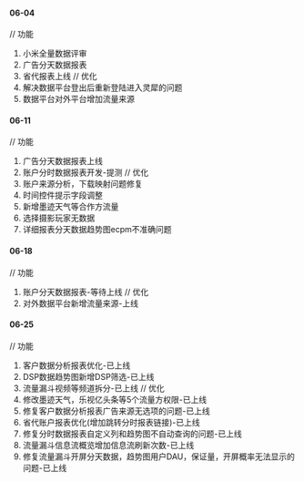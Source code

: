 #### 06-04
// 功能
1. 小米全量数据评审
2. 广告分天数据报表
3. 省代报表上线
// 优化
1. 解决数据平台登出后重新登陆进入灵犀的问题
2. 数据平台对外平台增加流量来源

#### 06-11
// 功能
1. 广告分天数据报表上线
2. 账户分时数据报表开发-提测
// 优化
1. 账户来源分析，下载映射问题修复
2. 时间控件提示字段调整
3. 新增墨迹天气等合作方流量
4. 选择摄影玩家无数据
5. 详细报表分天数据趋势图ecpm不准确问题

#### 06-18
// 功能
1. 账户分天数据报表-等待上线
// 优化
1. 对外数据平台新增流量来源-上线

#### 06-25
// 功能
1. 客户数据分析报表优化-已上线
2. DSP数据趋势图新增DSP筛选-已上线
3. 流量漏斗视频等频道拆分-已上线
// 优化
1. 修改墨迹天气，乐视亿头条等5个流量方权限-已上线
2. 修复客户数据分析报表广告来源无选项的问题-已上线
3. 省代账户报表优化(增加跳转分时报表链接)-已上线
4. 修复分时数据报表自定义列和趋势图不自动查询的问题-已上线
5. 流量漏斗信息流概览增加信息流刷新次数-已上线
6. 修复流量漏斗开屏分天数据，趋势图用户DAU，保证量，开屏概率无法显示的问题-已上线

